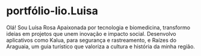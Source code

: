 #  portfólio-lio.Luisa
 Olá! Sou Luísa Rosa Apaixonada por tecnologia e biomedicina, transformo ideias em projetos que unem inovação e impacto social. Desenvolvo aplicativos como Kalua, para segurança e rastreamento, e Raízes do Araguaia, um guia turístico que valoriza a cultura e história da minha região.
